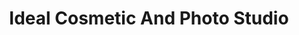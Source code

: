 ---
title: "Ideal Cosmetic And Photo Studio"
url: /karachi/ideal-cosmetic-and-photo-studio/
shop: beauty
---